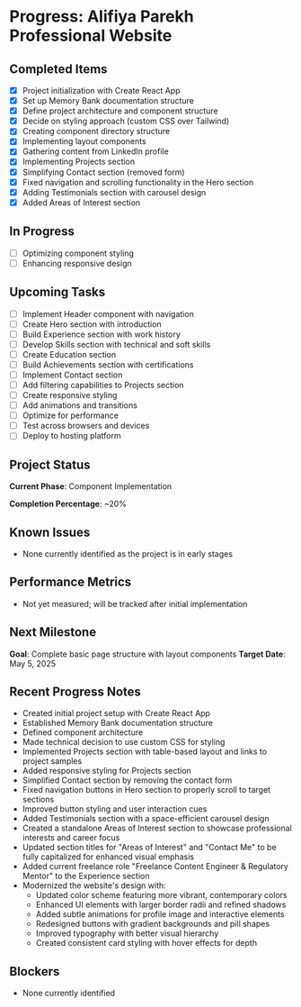 # Progress: Alifiya Parekh Professional Website

## Completed Items
- [x] Project initialization with Create React App
- [x] Set up Memory Bank documentation structure
- [x] Define project architecture and component structure
- [x] Decide on styling approach (custom CSS over Tailwind)
- [x] Creating component directory structure
- [x] Implementing layout components
- [x] Gathering content from LinkedIn profile
- [x] Implementing Projects section
- [x] Simplifying Contact section (removed form)
- [x] Fixed navigation and scrolling functionality in the Hero section
- [x] Adding Testimonials section with carousel design
- [x] Added Areas of Interest section

## In Progress
- [ ] Optimizing component styling
- [ ] Enhancing responsive design

## Upcoming Tasks
- [ ] Implement Header component with navigation
- [ ] Create Hero section with introduction
- [ ] Build Experience section with work history
- [ ] Develop Skills section with technical and soft skills
- [ ] Create Education section
- [ ] Build Achievements section with certifications
- [ ] Implement Contact section
- [ ] Add filtering capabilities to Projects section
- [ ] Create responsive styling
- [ ] Add animations and transitions
- [ ] Optimize for performance
- [ ] Test across browsers and devices
- [ ] Deploy to hosting platform

## Project Status
**Current Phase**: Component Implementation

**Completion Percentage**: ~20%

## Known Issues
- None currently identified as the project is in early stages

## Performance Metrics
- Not yet measured; will be tracked after initial implementation

## Next Milestone
**Goal**: Complete basic page structure with layout components
**Target Date**: May 5, 2025

## Recent Progress Notes
- Created initial project setup with Create React App
- Established Memory Bank documentation structure
- Defined component architecture
- Made technical decision to use custom CSS for styling
- Implemented Projects section with table-based layout and links to project samples
- Added responsive styling for Projects section
- Simplified Contact section by removing the contact form
- Fixed navigation buttons in Hero section to properly scroll to target sections
- Improved button styling and user interaction cues
- Added Testimonials section with a space-efficient carousel design
- Created a standalone Areas of Interest section to showcase professional interests and career focus
- Updated section titles for "Areas of Interest" and "Contact Me" to be fully capitalized for enhanced visual emphasis
- Added current freelance role "Freelance Content Engineer & Regulatory Mentor" to the Experience section
- Modernized the website's design with:
  - Updated color scheme featuring more vibrant, contemporary colors
  - Enhanced UI elements with larger border radii and refined shadows
  - Added subtle animations for profile image and interactive elements
  - Redesigned buttons with gradient backgrounds and pill shapes
  - Improved typography with better visual hierarchy
  - Created consistent card styling with hover effects for depth

## Blockers
- None currently identified
